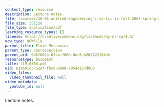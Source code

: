 ```yaml
---
content_type: resource
description: Lecture notes.
file: /courses/16-01-unified-engineering-i-ii-iii-iv-fall-2005-spring-2006/819b81c352affbc860988054d157d960_f19_0304.pdf
file_size: 251156
file_type: application/pdf
learning_resource_types: []
license: https://creativecommons.org/licenses/by-nc-sa/4.0/
ocw_type: OCWFile
parent_title: Fluid Mechanics
parent_type: CourseSection
parent_uid: 6a5f667b-6fca-f068-0ec8-b203122154de
resourcetype: Document
title: f19_0304.pdf
uid: 819b81c3-52af-fbc8-6098-8054d157d960
video_files:
  video_thumbnail_file: null
video_metadata:
  youtube_id: null
---
```

Lecture notes.